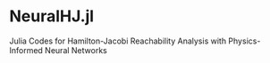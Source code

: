 # NeuralHJ.jl
Julia Codes for Hamilton-Jacobi Reachability Analysis with Physics-Informed Neural Networks
